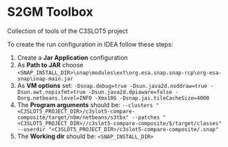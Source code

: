 # S2GM Toolbox
Collection of tools of the C3SLOT5 project

To create the run configuration in IDEA follow these steps:
1. Create a **Jar Application** configuration
1. As **Path to JAR** choose `<SNAP_INSTALL_DIR>\snap\modules\ext\org.esa.snap.snap-rcp\org-esa-snap\snap-main.jar`
1. As **VM options** set: `-Dsnap.debug=true -Dsun.java2d.noddraw=true -Dsun.awt.nopixfmt=true -Dsun.java2d.dpiaware=false -Dorg.netbeans.level=INFO -Xmx10G -Dsnap.jai.tileCacheSize=4000`
1. The **Program arguments** should be: `--clusters "<C3SLOT5_PROJECT_DIR>/c3slot5-compare-composite/target/nbm/netbeans/s3tbx" --patches "<C3SLOT5_PROJECT_DIR>//c3slot5-compare-composite/$/target/classes" --userdir "<C3SLOT5_PROJECT_DIR>/c3slot5-compare-composite/.snap"`
1. The **Working dir** should be: `<SNAP_INSTALL_DIR>`   
